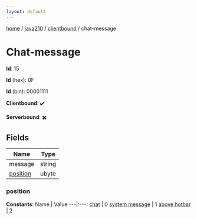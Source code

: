 ```yaml
---
layout: default
---
```


[home](/)  /  [java210](/protocol/java210)  /  [clientbound](/protocol/java210/clientbound)  /  chat-message

# Chat-message

**Id**: 15

**Id** (hex): 0F

**Id** (bin): 00001111

**Clientbound**: ✔️

**Serverbound**: ✖️

## Fields

Name | Type
---|---
message | string
[position](#position) | ubyte

### position

**Constants**:
Name | Value
---|:---:
[chat](position_chat) | 0
[system message](position_system-message) | 1
[above hotbar](position_above-hotbar) | 2

